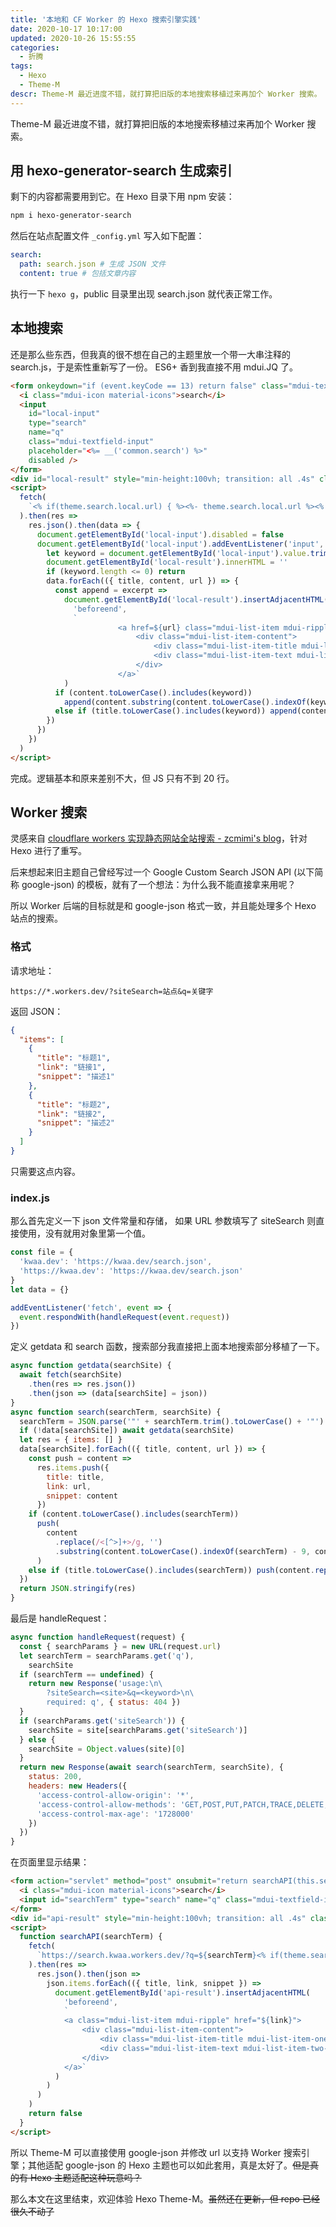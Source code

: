 ```yaml
---
title: '本地和 CF Worker 的 Hexo 搜索引擎实践'
date: 2020-10-17 10:17:00
updated: 2020-10-26 15:55:55
categories:
  - 折腾
tags:
  - Hexo
  - Theme-M
descr: Theme-M 最近进度不错，就打算把旧版的本地搜索移植过来再加个 Worker 搜索。
---
```


Theme-M 最近进度不错，就打算把旧版的本地搜索移植过来再加个 Worker 搜索。<!-- more -->

## 用 hexo-generator-search 生成索引

剩下的内容都需要用到它。在 Hexo 目录下用 npm 安装：

```bash
npm i hexo-generator-search
```

然后在站点配置文件 `_config.yml` 写入如下配置：

```yaml
search:
  path: search.json # 生成 JSON 文件
  content: true # 包括文章内容
```

执行一下 `hexo g`，public 目录里出现 search.json 就代表正常工作。

## 本地搜索

还是那么些东西，但我真的很不想在自己的主题里放一个带一大串注释的 search.js，于是索性重新写了一份。
ES6+ 香到我直接不用 mdui.JQ 了。

```html
<form onkeydown="if (event.keyCode == 13) return false" class="mdui-textfield mdui-m-b-2">
  <i class="mdui-icon material-icons">search</i>
  <input
    id="local-input"
    type="search"
    name="q"
    class="mdui-textfield-input"
    placeholder="<%= __('common.search') %>"
    disabled />
</form>
<div id="local-result" style="min-height:100vh; transition: all .4s" class="mdui-list"></div>
<script>
  fetch(
    `<% if(theme.search.local.url) { %><%- theme.search.local.url %><% } else { %><%- url_for('search.json') %><% } %>`
  ).then(res =>
    res.json().then(data => {
      document.getElementById('local-input').disabled = false
      document.getElementById('local-input').addEventListener('input', () => {
        let keyword = document.getElementById('local-input').value.trim().toLowerCase()
        document.getElementById('local-result').innerHTML = ''
        if (keyword.length <= 0) return
        data.forEach(({ title, content, url }) => {
          const append = excerpt =>
            document.getElementById('local-result').insertAdjacentHTML(
              'beforeend',
              `
                        <a href=${url} class="mdui-list-item mdui-ripple">
                            <div class="mdui-list-item-content">
                                <div class="mdui-list-item-title mdui-list-item-one-line">${title}</div>
                                <div class="mdui-list-item-text mdui-list-item-two-line">${excerpt}</div>
                            </div>
                        </a>`
            )
          if (content.toLowerCase().includes(keyword))
            append(content.substring(content.toLowerCase().indexOf(keyword) - 9, content.toLowerCase().indexOf(keyword) + 130))
          else if (title.toLowerCase().includes(keyword)) append(content.substring(0, 139))
        })
      })
    })
  )
</script>
```

完成。逻辑基本和原来差别不大，但 JS 只有不到 20 行。

## Worker 搜索

灵感来自 [cloudflare workers 实现静态网站全站搜索 - zcmimi's blog](https://blog.zcmimi.top/posts/cloudflare%20workers%E5%AE%9E%E7%8E%B0%E9%9D%99%E6%80%81%E7%BD%91%E7%AB%99%E5%85%A8%E7%AB%99%E6%90%9C%E7%B4%A2)，针对 Hexo 进行了重写。

后来想起来旧主题自己曾经写过一个 Google Custom Search JSON API (以下简称 google-json) 的模板，就有了一个想法：为什么我不能直接拿来用呢？

所以 Worker 后端的目标就是和 google-json 格式一致，并且能处理多个 Hexo 站点的搜索。

### 格式

请求地址：

```text
https://*.workers.dev/?siteSearch=站点&q=关键字
```

返回 JSON：

```json
{
  "items": [
    {
      "title": "标题1",
      "link": "链接1",
      "snippet": "描述1"
    },
    {
      "title": "标题2",
      "link": "链接2",
      "snippet": "描述2"
    }
  ]
}
```

只需要这点内容。

### index.js

那么首先定义一下 json 文件常量和存储，
如果 URL 参数填写了 siteSearch 则直接使用，没有就用对象里第一个值。

```javascript
const file = {
  'kwaa.dev': 'https://kwaa.dev/search.json',
  'https://kwaa.dev': 'https://kwaa.dev/search.json'
}
let data = {}

addEventListener('fetch', event => {
  event.respondWith(handleRequest(event.request))
})
```

定义 getdata 和 search 函数，搜索部分我直接把上面本地搜索部分移植了一下。

```javascript
async function getdata(searchSite) {
  await fetch(searchSite)
    .then(res => res.json())
    .then(json => (data[searchSite] = json))
}
async function search(searchTerm, searchSite) {
  searchTerm = JSON.parse('"' + searchTerm.trim().toLowerCase() + '"')
  if (!data[searchSite]) await getdata(searchSite)
  let res = { items: [] }
  data[searchSite].forEach(({ title, content, url }) => {
    const push = content =>
      res.items.push({
        title: title,
        link: url,
        snippet: content
      })
    if (content.toLowerCase().includes(searchTerm))
      push(
        content
          .replace(/<[^>]+>/g, '')
          .substring(content.toLowerCase().indexOf(searchTerm) - 9, content.toLowerCase().indexOf(searchTerm) + 130)
      )
    else if (title.toLowerCase().includes(searchTerm)) push(content.replace(/<[^>]+>/g, '').substring(0, 139))
  })
  return JSON.stringify(res)
}
```

最后是 handleRequest：

```javascript
async function handleRequest(request) {
  const { searchParams } = new URL(request.url)
  let searchTerm = searchParams.get('q'),
    searchSite
  if (searchTerm == undefined) {
    return new Response('usage:\n\
        ?siteSearch=<site>&q=<keyword>\n\
        required: q', { status: 404 })
  }
  if (searchParams.get('siteSearch')) {
    searchSite = site[searchParams.get('siteSearch')]
  } else {
    searchSite = Object.values(site)[0]
  }
  return new Response(await search(searchTerm, searchSite), {
    status: 200,
    headers: new Headers({
      'access-control-allow-origin': '*',
      'access-control-allow-methods': 'GET,POST,PUT,PATCH,TRACE,DELETE,HEAD,OPTIONS',
      'access-control-max-age': '1728000'
    })
  })
}
```

在页面里显示结果：

```html
<form action="servlet" method="post" onsubmit="return searchAPI(this.searchTerm.value);" class="mdui-textfield mdui-m-b-2">
  <i class="mdui-icon material-icons">search</i>
  <input id="searchTerm" type="search" name="q" class="mdui-textfield-input" placeholder="<%= __('common.search') %>" />
</form>
<div id="api-result" style="min-height:100vh; transition: all .4s" class="mdui-list"></div>
<script>
  function searchAPI(searchTerm) {
    fetch(
      `https://search.kwaa.workers.dev/?q=${searchTerm}<% if(theme.search.api.site !== false) { %>&siteSearch=<% if(theme.search.api.site == '') { %><%= config.root %><% } else { %><%= theme.search.api.site %><% }} if (theme.search.api.key && theme.search.api.id) { %>&key=<%= theme.search.api.key %>&cx=<%= theme.search.api.id %><% } %>`
    ).then(res =>
      res.json().then(json =>
        json.items.forEach(({ title, link, snippet }) =>
          document.getElementById('api-result').insertAdjacentHTML(
            'beforeend',
            `
            <a class="mdui-list-item mdui-ripple" href="${link}">
                <div class="mdui-list-item-content">
                    <div class="mdui-list-item-title mdui-list-item-one-line">${title}</div>
                    <div class="mdui-list-item-text mdui-list-item-two-line">${snippet}</div>
                </div>
            </a>`
          )
        )
      )
    )
    return false
  }
</script>
```

所以 Theme-M 可以直接使用 google-json 并修改 url 以支持 Worker 搜索引擎；其他适配 google-json 的 Hexo 主题也可以如此套用，真是太好了。~~但是真的有 Hexo 主题适配这种玩意吗？~~

那么本文在这里结束，欢迎体验 Hexo Theme-M。~~虽然还在更新，但 repo 已经很久不动了~~
